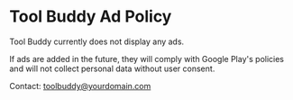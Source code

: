 # Tool Buddy Ad Policy

Tool Buddy currently does not display any ads.

If ads are added in the future, they will comply with Google Play's policies and will not collect personal data without user consent.

Contact: toolbuddy@yourdomain.com
